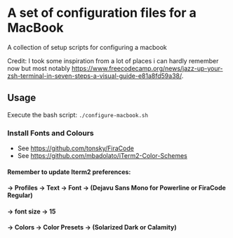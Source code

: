 # A set of configuration files for a MacBook

A collection of setup scripts for configuring a macbook

Credit:
I took some inspiration from a lot of places i can hardly remember now but most notably https://www.freecodecamp.org/news/jazz-up-your-zsh-terminal-in-seven-steps-a-visual-guide-e81a8fd59a38/.

## Usage
Execute the bash script: `./configure-macbook.sh`

### Install Fonts and Colours
- See https://github.com/tonsky/FiraCode
- See https://github.com/mbadolato/iTerm2-Color-Schemes

#### Remember to update Iterm2 preferences:
#### -> Profiles -> Text -> Font -> (Dejavu Sans Mono for Powerline or FiraCode Regular)
####                             -> font size -> 15
####             -> Colors -> Color Presets -> (Solarized Dark or Calamity)
